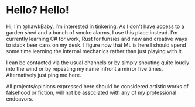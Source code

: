 # Hello? Hello!
Hi, I’m @hawkBaby, I’m interested in tinkering. As I don't have access to a garden shed and a bunch of smoke alarms, I use this place instead. 
I’m currently learning C# for work, Rust for funsies and new and creative ways to stack beer cans on my desk. I figure now that ML is here I should spend some time learning the internal mechanics rather than just playing with it. 

I can be contacted via the usual channels or by simply shouting quite loudly into the wind or by repeating my name infront a mirror five times. Alternatively just ping me here.

All projects/opinions expressed here should be considered artistic works of falsehood or fiction, will not be associated with any of my professional endeavors.

<!---
hawkBaby/hawkBaby is a ✨ special ✨ repository because its `README.md` (this file) appears on your GitHub profile.
You can click the Preview link to take a look at your changes.
--->

